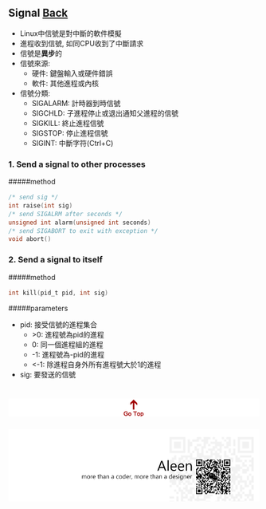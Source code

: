 ## Signal [Back](./../Network.md)
- Linux中信號是對中斷的軟件模擬
- 進程收到信號, 如同CPU收到了中斷請求
- 信號是**異步**的
- 信號來源:
	- 硬件: 鍵盤輸入或硬件錯誤
	- 軟件: 其他進程或內核
- 信號分類:
	- SIGALARM: 計時器到時信號
	- SIGCHLD: 子進程停止或退出通知父進程的信號
	- SIGKILL: 終止進程信號
	- SIGSTOP: 停止進程信號
	- SIGINT: 中斷字符(Ctrl+C)

### 1. Send a signal to other processes
#####method
```c
/* send sig */
int raise(int sig)
/* send SIGALRM after seconds */
unsigned int alarm(unsigned int seconds)
/* send SIGABORT to exit with exception */
void abort()
```


### 2. Send a signal to itself
#####method
```c
int kill(pid_t pid, int sig)
```

#####parameters
- pid: 接受信號的進程集合
	- \>0: 進程號為pid的進程
	- 0: 同一個進程組的進程
	- -1: 進程號為-pid的進程
	- <-1: 除進程自身外所有進程號大於1的進程
- sig: 要發送的信號


<a href="#" style="left:200px;"><img src="./../../../pic/gotop.png"></a>
=====
<a href="http://aleen42.github.io/" target="_blank" ><img src="./../../../pic/tail.gif"></a>
